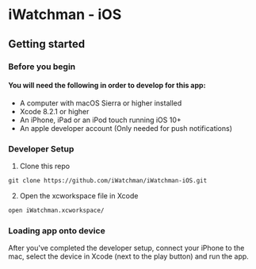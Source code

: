 iWatchman - iOS
================

## Getting started

### Before you begin

#### You will need the following in order to develop for this app:
* A computer with macOS Sierra or higher installed
* Xcode 8.2.1 or higher
* An iPhone, iPad or an iPod touch running iOS 10+
* An apple developer account (Only needed for push notifications)

### Developer Setup
1. Clone this repo

```markdown
git clone https://github.com/iWatchman/iWatchman-iOS.git
```

2. Open the xcworkspace file in Xcode

```markdown
open iWatchman.xcworkspace/
```

### Loading app onto device

After you've completed the developer setup, connect your iPhone to the mac, 
select the device in Xcode (next to the play button) and run the app. 
